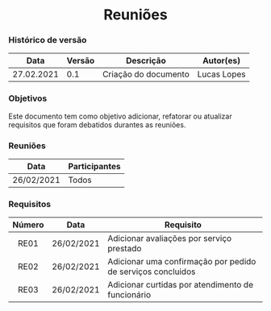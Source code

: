 # <center> Reuniões

### Histórico de versão

|Data | Versão | Descrição | Autor(es)
| -- | -- | -- | -- |
| 27.02.2021 | 0.1 | Criação do documento | Lucas Lopes |


### Objetivos

Este documento tem como objetivo adicionar, refatorar ou atualizar requisitos que foram debatidos durantes as reuniões.


### Reuniões

| Data | Participantes |
| -- | --|
| 26/02/2021 | Todos |


### Requisitos

| Número | Data | Requisito|
| :--: | -- | -- |
| RE01 | 26/02/2021 | Adicionar avaliações por serviço prestado |
| RE02 | 26/02/2021 | Adicionar uma confirmação por pedido de serviços concluidos |
| RE03 | 26/02/2021 | Adicionar curtidas por atendimento de funcionário |



